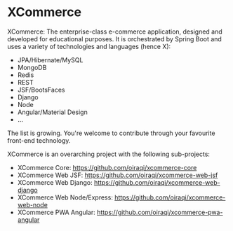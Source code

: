 # XCommerce
XCommerce: The enterprise-class e-commerce application, designed and developed for educational purposes. It is orchestrated by Spring Boot and uses a variety of technologies and languages (hence X): 
- JPA/Hibernate/MySQL
- MongoDB
- Redis
- REST
- JSF/BootsFaces
- Django
- Node
- Angular/Material Design
- ... 

The list is growing. You're welcome to contribute through your favourite front-end technology.

XCommerce is an overarching project with the following sub-projects:
- XCommerce Core: https://github.com/oiraqi/xcommerce-core
- XCommerce Web JSF: https://github.com/oiraqi/xcommerce-web-jsf
- XCommerce Web Django: https://github.com/oiraqi/xcommerce-web-django
- XCommerce Web Node/Express: https://github.com/oiraqi/xcommerce-web-node
- XCommerce PWA Angular: https://github.com/oiraqi/xcommerce-pwa-angular
